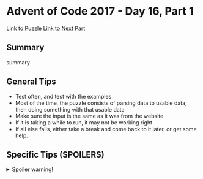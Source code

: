 # Advent of Code 2017 - Day 16, Part 1

[Link to Puzzle](https://adventofcode.com/2017/day/16)
[Link to Next Part](https://github.com/CodingAP/unofficial-aoc-syllabus/blob/main/years/2017/day16/part2.md)

## Summary
summary

## General Tips
- Test often, and test with the examples
- Most of the time, the puzzle consists of parsing data to usable data, then doing something with that usable data
- Make sure the input is the same as it was from the website
- If it is taking a while to run, it may not be working right
- If all else fails, either take a break and come back to it later, or get some help.

## Specific Tips (SPOILERS)
<details> <summary>Spoiler warning!</summary>

specific tips

</details>